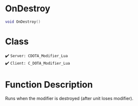 # OnDestroy
```lua
void OnDestroy()
```
# Class
✔️ `Server: CDOTA_Modifier_Lua`  
✔️ `Client: C_DOTA_Modifier_Lua`  

# Function Description
Runs when the modifier is destroyed (after unit loses modifier).
